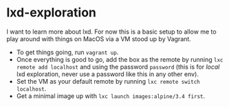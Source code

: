 # lxd-exploration

I want to learn more about lxd. For now this is a basic setup to allow me to play around with things on MacOS via a VM stood up by Vagrant.

- To get things going, run `vagrant up`. 
- Once everything is good to go, add the box as the remote by running `lxc remote add localhost` and using the password `password` (this is for _local_ lxd exploration, never use a password like this in any other env). 
- Set the VM as your default remote by running `lxc remote switch localhost`.
- Get a minimal image up with `lxc launch images:alpine/3.4 first`.
